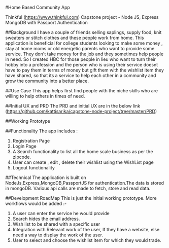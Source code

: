 #Home Based Community App

Thinkful (https://www.thinkful.com) Capstone project - Node JS, Express MongoDB with Passport Authentication

##Background
I have a couple of friends selling saplings, supply food, knit sweaters or stitch clothes and these people work from home. This application is beneficial for college students looking to make some money , stay at home moms or old energetic parents who want to provide some service. They don't take money for the job and they sometimes help people in need. So I created HBC for those people in lieu who want to turn their hobby into a profession and the person who is using their service doesnt have to pay them in terms of money but gift them with the wishlist item they have shared, so that its a service to help each other in a community and grow the community into a better place. 

##Use Case 
This app helps first find people with the niche skills who are willing to help others in times of need. 

##Initial UX and PRD
 The PRD and initial UX are in the below link (https://github.com/kattisarika/capstone-node-project/tree/master/PRD)


##Working Prototype 


##Functionality 
The app includes :

1. Registration Page 
2. Login Page
3. A Search functionality to list all the home scale business as per the zipcode. 
4. User can create , edit , delete their wishlist using the WishList page
5. Logout functionality

##Technical
The application is built on NodeJs,Express,MongoDB,PassportJS for authentication.The data is stored in mongoDB. Various api calls are made to fetch, store  and read data. 

##Development RoadMap
This is just the initial working prototype. More workflows would be added :-
1. A user can enter the service he would provide 
2. Search hides the email address. 
3. Wish list to be shared with a specific user 
4. Integration with Relevant work of the user, If they have a website, else need  a way to display the work of the user.
5. User to select and choose the wishlist item for which they would trade.


